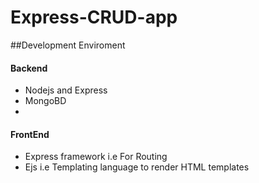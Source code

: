 # Express-CRUD-app
##Development Enviroment

#### Backend
* Nodejs and Express
* MongoBD 
* 
#### FrontEnd

* Express framework i.e For Routing
* Ejs i.e Templating language to render HTML templates


